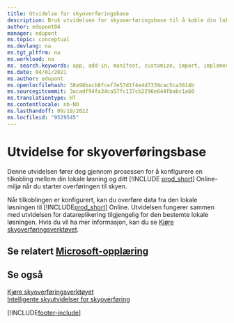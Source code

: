 ```yaml
---
title: Utvidelse for skyoverføringsbase
description: Bruk utvidelsen for skyoverføringsbase til å koble din lokale løsning til Business Central Online.
author: edupont04
manager: edupont
ms.topic: conceptual
ms.devlang: na
ms.tgt_pltfrm: na
ms.workload: na
ms. search.keywords: app, add-in, manifest, customize, import, implement
ms.date: 04/01/2021
ms.author: edupont
ms.openlocfilehash: 38a98bacb8fcef7e57d1f4e4d7339cac5ca3814b
ms.sourcegitcommit: 3acadf94fa34ca57fc137cb2296e644fbabc1a60
ms.translationtype: HT
ms.contentlocale: nb-NO
ms.lasthandoff: 09/19/2022
ms.locfileid: "9529545"
---
```

# <a name="cloud-migration-base-extension"></a>Utvidelse for skyoverføringsbase

Denne utvidelsen fører deg gjennom prosessen for å konfigurere en tilkobling mellom din lokale løsning og ditt [!INCLUDE [prod_short](includes/prod_short.md)] Online-miljø når du starter overføringen til skyen.  

Når tilkoblingen er konfigurert, kan du overføre data fra den lokale løsningen til [!INCLUDE[prod_short](includes/prod_short.md)] Online. Utvidelsen fungerer sammen med utvidelsen for datareplikering tilgjengelig for den bestemte lokale løsningen. Hvis du vil ha mer informasjon, kan du se [Kjøre skyoverføringsverktøyet](/dynamics365/business-central/dev-itpro/administration/migration-tool).  

## <a name="see-related-microsoft-training"></a>Se relatert [Microsoft-opplæring](/training/modules/connect-intelligent-cloud-dynamics-365-business-central/)

## <a name="see-also"></a>Se også

[Kjøre skyoverføringsverktøyet](/dynamics365/business-central/dev-itpro/administration/migration-tool)  
[Intelligente skyutvidelser for skyoverføring](ui-extensions-data-replication.md)  


[!INCLUDE[footer-include](includes/footer-banner.md)]
